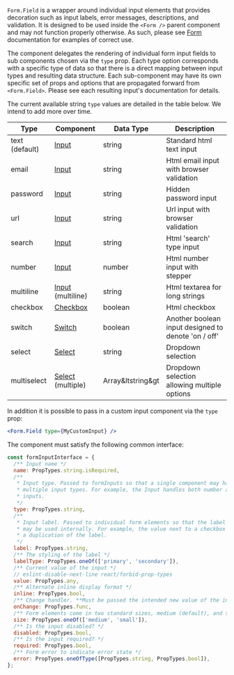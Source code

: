 `Form.Field` is a wrapper around individual input elements that provides decoration such as input labels, error messages, descriptions, and validation. It is designed to be used inside the `<Form />` parent component and may not function properly otherwise. As such, please see [Form](#form) documentation for examples of correct use.

The component delegates the rendering of individual form input fields to sub components chosen via the `type` prop. Each type option corresponds with a specific type of data so that there is a direct mapping between input types and resulting data structure. Each sub-component may have its own specific set of props and options that are propagated forward from `<Form.Field>`. Please see each resulting input's documentation for details.

The current available string `type` values are detailed in the table below. We intend to add more over time.

| Type           | Component                    | Data Type         | Description                                         |
| -------------- | ---------------------------- | ----------------- | --------------------------------------------------- |
| text (default) | [Input](#input)              | string            | Standard html text input                            |
| email          | [Input](#input)              | string            | Html email input with browser validation            |
| password       | [Input](#input)              | string            | Hidden password input                               |
| url            | [Input](#input)              | string            | Url input with browser validation                   |
| search         | [Input](#input)              | string            | Html 'search' type input                            |
| number         | [Input](#input)              | number            | Html number input with stepper                      |
| multiline      | [Input](#input) (multiline)  | string            | Html textarea for long strings                      |
| checkbox       | [Checkbox](#checkbox)        | boolean           | Html checkbox                                       |
| switch         | [Switch](#switch)            | boolean           | Another boolean input designed to denote 'on / off' |
| select         | [Select](#select)            | string            | Dropdown selection                                  |
| multiselect    | [Select](#select) (multiple) | Array&ltstring&gt | Dropdown selection allowing multiple options        |

In addition it is possible to pass in a custom input component via the `type` prop:

```jsx static
<Form.Field type={MyCustomInput} />
```

The component must satisfy the following common interface:

```js static
const formInputInterface = {
  /** Input name */
  name: PropTypes.string.isRequired,
  /**
   * Input type. Passed to formInputs so that a single component may handle
   * multiple input types. For example, the Input handles both number and text
   * inputs.
   */
  type: PropTypes.string,
  /**
   * Input label. Passed to individual form elements so that the label value
   * may be used internally. For example, the value next to a checkbox will be
   * a duplication of the label.
   */
  label: PropTypes.string,
  /** The styling of the label */
  labelType: PropTypes.oneOf(['primary', 'secondary']),
  /** Current value of the input */
  // eslint-disable-next-line react/forbid-prop-types
  value: PropTypes.any,
  /** Alternate inline display format */
  inline: PropTypes.bool,
  /** Change handler. **Must be passed the intended new value of the input** */
  onChange: PropTypes.func,
  /** Form elements come in two standard sizes, medium (default), and small */
  size: PropTypes.oneOf(['medium', 'small']),
  /** Is the input disabled? */
  disabled: PropTypes.bool,
  /** Is the input required? */
  required: PropTypes.bool,
  /** Form error to indicate error state */
  error: PropTypes.oneOfType([PropTypes.string, PropTypes.bool]),
};
```
